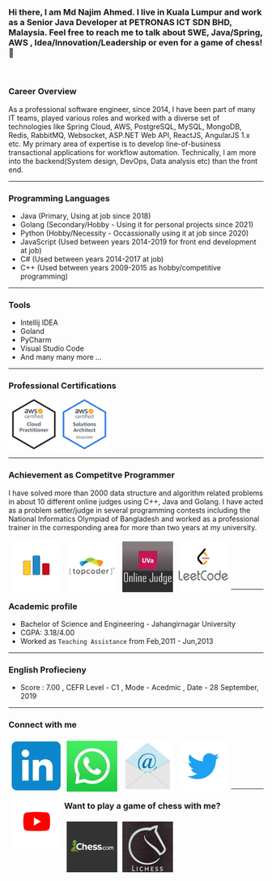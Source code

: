 
 ### Hi there, I am Md Najim Ahmed. I live in Kuala Lumpur and work as a Senior Java Developer at PETRONAS ICT SDN BHD, Malaysia. Feel free to reach me to talk about SWE, Java/Spring, AWS , Idea/Innovation/Leadership or even for a game of chess! :slightly_smiling_face:

<br/>

 ### Career Overview
As a professional software engineer, since 2014, I have been part of many IT teams, played various roles and worked with a diverse set of technologies like Spring Cloud, AWS, PostgreSQL, MySQL, MongoDB, Redis, RabbitMQ, Websocket, ASP.NET Web API, ReactJS, AngularJS 1.x  etc. My primary area of expertise is to develop line-of-business transactional applications for workflow automation. Technically, I am more into the backend(System design, DevOps, Data analysis etc) than the front end.

---
### Programming Languages 
- Java (Primary, Using at job since 2018)
- Golang (Secondary/Hobby - Using it for personal projects since 2021)
- Python (Hobby/Necessity - Occassionally using it at job since 2020)
- JavaScript (Used between years 2014-2019 for front end development at job) 
- C# (Used between years 2014-2017 at job)
- C++ (Used between years 2009-2015 as hobby/competitive programming)

---
### Tools
- Intellij IDEA
- Goland
- PyCharm
- Visual Studio Code
- And many many more ... 

---
### Professional Certifications
[<img align="left" width="100px"  alt="Visual Studio Code" src="./AWS-CloudPractitioner-2020.png" />][acp]

[<img align="left" width="100px"  alt="Visual Studio Code" src="./AWS-SolArchitect-Associate-2020.png" />][saa]

<br />
<br />
<br />
<br />
<br />
<br />

---

### Achievement as Competitve Programmer
I have solved more than 2000 data structure and algorithm related problems in about 10 different online judges using C++, Java and Golang. I have acted as a problem setter/judge in several programming contests including the National Informatics Olympiad of Bangladesh and worked as a professional trainer in the corresponding area for more than two years at my university.


[<img align="left" width="100px" height="100px" alt="Visual Studio Code" src="./cf.png" style="margin:5px" />][codeforces]


[<img align="left" width="100px" height="100px" alt="Visual Studio Code" src="./tc.png" style="margin:5px" />][topcoder]



[<img align="left" width="100px" height="100px" alt="Visual Studio Code" src="./uva.png" style="margin:5px" />][uva]



[<img align="left" width="100px" height="100px" alt="Visual Studio Code" src="./lc.png" style="margin:5px"/>][lc]
<br/>
<br/>
<br/>
<br/>
<br/>

---
### Academic profile
- Bachelor of Science and Engineering - Jahangirnagar University
- CGPA: 3.18/4.00
- Worked as `Teaching Assistance` from Feb,2011 - Jun,2013

---
### English Profiecieny
- Score : 7.00 , CEFR Level - C1 , Mode - Acedmic , Date - 28 September, 2019

---
### Connect with me
[<img align="left" width="100px" height="100px" alt="Visual Studio Code" src="./linkedin.png" style="margin:5px"/>][linkedin]

[<img align="left" width="100px" height="100px" alt="Visual Studio Code" src="./whatsapp.png" style="margin:5px"/>][wa]


[<img align="left" width="100px" height="100px" alt="Visual Studio Code" src="./email.png" style="margin:5px"/>][email]

[<img align="left" width="100px" height="100px" alt="Visual Studio Code" src="./twitter.png" style="margin:5px"/>][twitter]


[<img align="left" width="100px" height="100px" alt="Visual Studio Code" src="./youtube.jpg" style="margin:5px"/>][youtube]

<br/>
<br/>
<br/>
<br/>
<br/>

---
### Want to play a game of chess with me?

[<img align="left" width="100px" height="100px" alt="Visual Studio Code" src="./chesdotcom.png" style="margin:5px"/>][chessdotcom]

[<img align="left" width="100px" height="100px" alt="Visual Studio Code" src="./lichess.png" style="margin:5px"/>][lichess]

[acp]: https://www.credly.com/badges/b1282f55-c316-4e7a-bed1-25a7ee6dab79/public_url
[saa]: https://www.credly.com/badges/6fb754a4-c4f3-41f3-922e-7698e0d3feb7/public_url
[codeforces]: https://codeforces.com/profile/najim4689
[topcoder]: https://www.topcoder.com/members/paranoid.soul
[uva]: https://uhunt.onlinejudge.org/id/72332 
[lc]: https://leetcode.com/najim/
[wa]: https://wa.me/8801711927949
[linkedin]: https://www.linkedin.com/in/najim-ahmed-32544b77/
[twitter]: https://twitter.com/najim_ju
[youtube]: https://www.youtube.com/channel/UCHuSJ4mGoDghC-ns7xvrG0A
[email]: mailto:najim.ju@gmail.com
[lichess]: https://lichess.org/@/najim4689
[chessdotcom]: https://www.chess.com/member/najimahmed4689
